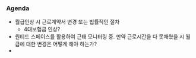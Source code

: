 ### Agenda
- 월급인상 시 근로계약서 변경 또는 법률적인 절차
	- 4대보험금 인상?
- 원티드 스페이스를 활용하여 근태 모니터링 중. 만약 근로시간을 다 못채웠을 시 월급에 대한 변경은 어떻게 해야 하는가?
- 